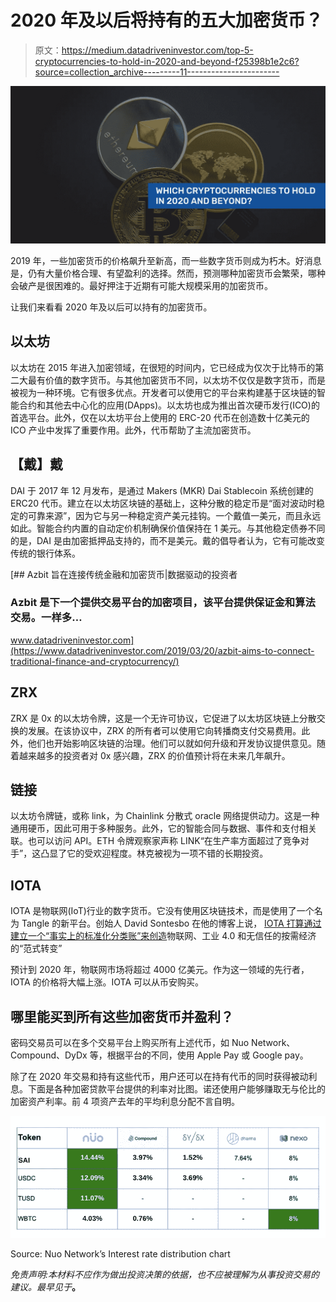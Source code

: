 # 2020 年及以后将持有的五大加密货币？

> 原文：<https://medium.datadriveninvestor.com/top-5-cryptocurrencies-to-hold-in-2020-and-beyond-f25398b1e2c6?source=collection_archive---------11----------------------->

[![](img/7384993328ee50ac7e79f123254cb4e0.png)](https://app.nuo.network/trade?utm_source=topcoins&utm_medium=topcoins&utm_campaign=topcoins)

2019 年，一些加密货币的价格飙升至新高，而一些数字货币则成为朽木。好消息是，仍有大量价格合理、有望盈利的选择。然而，预测哪种加密货币会繁荣，哪种会破产是很困难的。最好押注于近期有可能大规模采用的加密货币。

让我们来看看 2020 年及以后可以持有的加密货币。

## **以太坊**

以太坊在 2015 年进入加密领域，在很短的时间内，它已经成为仅次于比特币的第二大最有价值的数字货币。与其他加密货币不同，以太坊不仅仅是数字货币，而是被视为一种环境。它有很多优点。开发者可以使用它的平台来构建基于区块链的智能合约和其他去中心化的应用(DApps)。以太坊也成为推出首次硬币发行(ICO)的首选平台。此外，仅在以太坊平台上使用的 ERC-20 代币在创造数十亿美元的 ICO 产业中发挥了重要作用。此外，代币帮助了主流加密货币。

## 【戴】戴

DAI 于 2017 年 12 月发布，是通过 Makers (MKR) Dai Stablecoin 系统创建的 ERC20 代币。建立在以太坊区块链的基础上，这种分散的稳定币是“面对波动时稳定的可靠来源”，因为它与另一种稳定资产美元挂钩。一个戴值一美元，而且永远如此。智能合约内置的自动定价机制确保价值保持在 1 美元。与其他稳定债券不同的是，DAI 是由加密抵押品支持的，而不是美元。戴的倡导者认为，它有可能改变传统的银行体系。

[](https://www.datadriveninvestor.com/2019/03/20/azbit-aims-to-connect-traditional-finance-and-cryptocurrency/) [## Azbit 旨在连接传统金融和加密货币|数据驱动的投资者

### Azbit 是下一个提供交易平台的加密项目，该平台提供保证金和算法交易。一样多…

www.datadriveninvestor.com](https://www.datadriveninvestor.com/2019/03/20/azbit-aims-to-connect-traditional-finance-and-cryptocurrency/) 

## **ZRX**

ZRX 是 0x 的以太坊令牌，这是一个无许可协议，它促进了以太坊区块链上分散交换的发展。在该协议中，ZRX 的所有者可以使用它向转播商支付交易费用。此外，他们也开始影响区块链的治理。他们可以就如何升级和开发协议提供意见。随着越来越多的投资者对 0x 感兴趣，ZRX 的价值预计将在未来几年飙升。

## **链接**

以太坊令牌链，或称 link，为 Chainlink 分散式 oracle 网络提供动力。这是一种通用硬币，因此可用于多种服务。此外，它的智能合同与数据、事件和支付相关联。也可以访问 API。ETH 令牌观察家声称 LINK“在生产率方面超过了竞争对手”，这凸显了它的受欢迎程度。林克被视为一项不错的长期投资。

## **IOTA**

IOTA 是物联网(IoT)行业的数字货币。它没有使用区块链技术，而是使用了一个名为 Tangle 的新平台。创始人 David Sontesbo 在他的博客上说， [IOTA 打算通过建立一个“事实上的标准化分类账”来创造](https://blog.iota.org/iota-development-roadmap-74741f37ed01)物联网、工业 4.0 和无信任的按需经济的“范式转变”

预计到 2020 年，物联网市场将超过 4000 亿美元。作为这一领域的先行者，IOTA 的价格将大幅上涨。IOTA 可以从币安购买。

## 哪里能买到所有这些加密货币并盈利？

密码交易员可以在多个交易平台上购买所有上述代币，如 Nuo Network、Compound、DyDx 等，根据平台的不同，使用 Apple Pay 或 Google pay。

除了在 2020 年交易和持有这些代币，用户还可以在持有代币的同时获得被动利息。下面是各种加密贷款平台提供的利率对比图。诺还使用户能够赚取无与伦比的加密资产利率。前 4 项资产去年的平均利息分配不言自明。

[![](img/b490fb75a8231f886d1ac9ef47882b65.png)](https://app.nuo.network/trade?utm_source=topcoins&utm_medium=topcoins&utm_campaign=topcoins)

Source: Nuo Network’s Interest rate distribution chart

*免责声明:本材料不应作为做出投资决策的依据，也不应被理解为从事投资交易的建议。最早见于*[](https://blog.nuo.network/top-5-cryptocurrencies-to-hold-in-2020-and-beyond/)**。**
